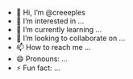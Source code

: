 - 👋 Hi, I’m @creeeples
- 👀 I’m interested in ...
- 🌱 I’m currently learning ...
- 💞️ I’m looking to collaborate on ...
- 📫 How to reach me ...
- 😄 Pronouns: ...
- ⚡ Fun fact: ...

<!---
creeeples/creeeples is a ✨ special ✨ repository because its `README.md` (this file) appears on your GitHub profile.
You can click the Preview link to take a look at your changes.
--->
